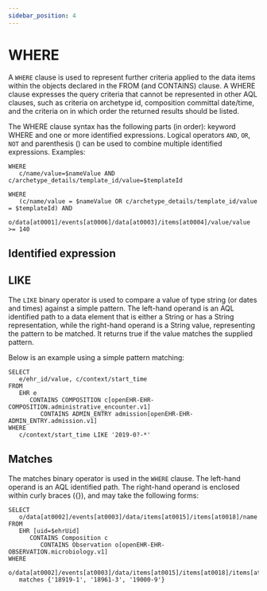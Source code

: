 ```yaml
---
sidebar_position: 4
---
```


# WHERE

A `WHERE` clause is used to represent further criteria applied to the data items within the objects declared in the FROM (and CONTAINS) clause. A WHERE clause expresses the query criteria that cannot be represented in other AQL clauses, such as criteria on archetype id, composition committal date/time, and the criteria on in which order the returned results should be listed.

The WHERE clause syntax has the following parts (in order): keyword WHERE and one or more identified expressions. Logical operators `AND`, `OR`, `NOT` and parenthesis () can be used to combine multiple identified expressions. Examples:

```
WHERE
   c/name/value=$nameValue AND c/archetype_details/template_id/value=$templateId
```

```
WHERE
   (c/name/value = $nameValue OR c/archetype_details/template_id/value = $templateId) AND
   o/data[at0001]/events[at0006]/data[at0003]/items[at0004]/value/value >= 140
``` 

## Identified expression



## LIKE

The `LIKE` binary operator is used to compare a value of type string (or dates and times) against a simple pattern. The left-hand operand is an AQL identified path to a data element that is either a String or has a String representation, while the right-hand operand is a String value, representing the pattern to be matched. It returns true if the value matches the supplied pattern.

Below is an example using a simple pattern matching:

```
SELECT
   e/ehr_id/value, c/context/start_time
FROM
   EHR e
      CONTAINS COMPOSITION c[openEHR-EHR-COMPOSITION.administrative_encounter.v1]
         CONTAINS ADMIN_ENTRY admission[openEHR-EHR-ADMIN_ENTRY.admission.v1]
WHERE
   c/context/start_time LIKE '2019-0?-*'
```

## Matches

The matches binary operator is used in the `WHERE` clause. The left-hand operand is an AQL identified path. The right-hand operand is enclosed within curly braces ({}), and may take the following forms:

```
SELECT
   o/data[at0002]/events[at0003]/data/items[at0015]/items[at0018]/name
FROM
   EHR [uid=$ehrUid]
      CONTAINS Composition c
         CONTAINS Observation o[openEHR-EHR-OBSERVATION.microbiology.v1]
WHERE
   o/data[at0002]/events[at0003]/data/items[at0015]/items[at0018]/items[at0019]/items[at0021]/name/defining_code/code_string 
   matches {'18919-1', '18961-3', '19000-9'}
```

